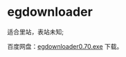 ﻿egdownloader
============
适合里站，表站未知;	

百度网盘：[egdownloader0.70.exe](http://pan.baidu.com/s/1hqxoOD2) 下载。

